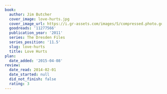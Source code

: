 ```yaml
---
book:
  author: Jim Butcher
  cover_image: love-hurts.jpg
  cover_image_url: https://i.gr-assets.com/images/S/compressed.photo.goodreads.com/books/1328333990l/11277566.jpg
  goodreads: '11277566'
  publication_year: '2011'
  series: The Dresden Files
  series_position: '11.5'
  slug: love-hurts
  title: Love Hurts
plan:
  date_added: '2015-04-08'
review:
  date_read: 2014-02-01
  date_started: null
  did_not_finish: false
  rating: 3
---
```

